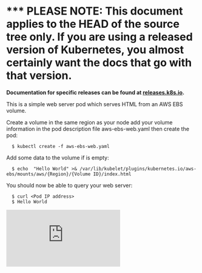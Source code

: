 <!-- BEGIN MUNGE: UNVERSIONED_WARNING -->

<!-- BEGIN STRIP_FOR_RELEASE -->

<h1>*** PLEASE NOTE: This document applies to the HEAD of the source
tree only. If you are using a released version of Kubernetes, you almost
certainly want the docs that go with that version.</h1>

<strong>Documentation for specific releases can be found at
[releases.k8s.io](http://releases.k8s.io).</strong>

<!-- END STRIP_FOR_RELEASE -->

<!-- END MUNGE: UNVERSIONED_WARNING -->
This is a simple web server pod which serves HTML from an AWS EBS
volume.

Create a volume in the same region as your node add your volume
information in the pod description file aws-ebs-web.yaml then create
the pod:
```shell
  $ kubectl create -f aws-ebs-web.yaml
```
Add some data to the volume if is empty:
```shell
  $ echo  "Hello World" >& /var/lib/kubelet/plugins/kubernetes.io/aws-ebs/mounts/aws/{Region}/{Volume ID}/index.html
```
You should now be able to query your web server:
```shell
  $ curl <Pod IP address>
  $ Hello World
````


<!-- BEGIN MUNGE: GENERATED_ANALYTICS -->
[![Analytics](https://kubernetes-site.appspot.com/UA-36037335-10/GitHub/examples/aws_ebs/README.md?pixel)]()
<!-- END MUNGE: GENERATED_ANALYTICS -->
